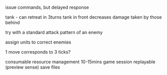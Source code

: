 issue commands, but delayed response

tank - can retreat in 3turns
tank in front decreases damage taken by those behind

try with a standard attack pattern of an enemy

assign units to correct enemies

1 move corresponds to 3 ticks?

consumable resource management
10-15mins game session
replayable (preview sense) save files
